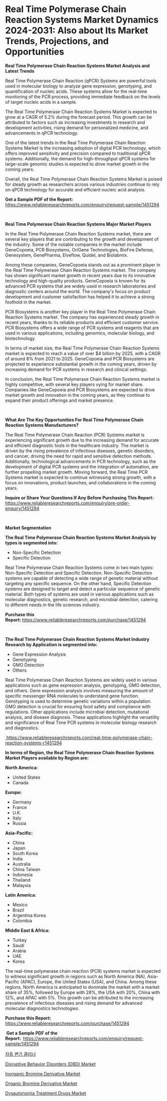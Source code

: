 <p><h1>Real Time Polymerase Chain Reaction Systems Market Dynamics 2024-2031: Also about Its Market Trends, Projections, and Opportunities</h1></p><p><strong>Real Time Polymerase Chain Reaction Systems Market Analysis and Latest Trends</strong></p>
<p><p>Real Time Polymerase Chain Reaction (qPCR) Systems are powerful tools used in molecular biology to analyze gene expression, genotyping, and quantification of nucleic acids. These systems allow for the real-time monitoring of the PCR process, providing immediate feedback on the levels of target nucleic acids in a sample.</p><p>The Real Time Polymerase Chain Reaction Systems Market is expected to grow at a CAGR of 5.2% during the forecast period. This growth can be attributed to factors such as increasing investments in research and development activities, rising demand for personalized medicine, and advancements in qPCR technology.</p><p>One of the latest trends in the Real Time Polymerase Chain Reaction Systems Market is the increasing adoption of digital PCR technology, which offers improved sensitivity and precision compared to traditional qPCR systems. Additionally, the demand for high-throughput qPCR systems for large-scale genomic studies is expected to drive market growth in the coming years.</p><p>Overall, the Real Time Polymerase Chain Reaction Systems Market is poised for steady growth as researchers across various industries continue to rely on qPCR technology for accurate and efficient nucleic acid analysis.</p></p>
<p><strong>Get a Sample PDF of the Report:&nbsp;</strong> <a href="https://www.reliableresearchreports.com/enquiry/request-sample/1451294">https://www.reliableresearchreports.com/enquiry/request-sample/1451294</a></p>
<p>&nbsp;</p>
<p><strong>Real Time Polymerase Chain Reaction Systems Major Market Players</strong></p>
<p><p>In the Real Time Polymerase Chain Reaction Systems market, there are several key players that are contributing to the growth and development of the industry. Some of the notable companies in the market include GeneCopoeia, PCR Biosystems, OriGene Technologies, BioFire Defense, Genesystem, GenePharma, Elveflow, Quidel, and Biolabmix.</p><p>Among these companies, GeneCopoeia stands out as a prominent player in the Real Time Polymerase Chain Reaction Systems market. The company has shown significant market growth in recent years due to its innovative technology and high-quality products. GeneCopoeia is known for its advanced PCR systems that are widely used in research laboratories and diagnostic centers around the world. The company's focus on product development and customer satisfaction has helped it to achieve a strong foothold in the market.</p><p>PCR Biosystems is another key player in the Real Time Polymerase Chain Reaction Systems market. The company has experienced steady growth in recent years, thanks to its reliable products and efficient customer service. PCR Biosystems offers a wide range of PCR systems and reagents that are used in various applications, including genomics, molecular biology, and biotechnology.</p><p>In terms of market size, the Real Time Polymerase Chain Reaction Systems market is expected to reach a value of over $4 billion by 2025, with a CAGR of around 8% from 2021 to 2025. GeneCopoeia and PCR Biosystems are projected to experience substantial growth in the coming years, driven by increasing demand for PCR systems in research and clinical settings.</p><p>In conclusion, the Real Time Polymerase Chain Reaction Systems market is highly competitive, with several key players vying for market share. Companies like GeneCopoeia and PCR Biosystems are expected to drive market growth and innovation in the coming years, as they continue to expand their product offerings and market presence.</p></p>
<p>&nbsp;</p>
<p><strong>What Are The Key Opportunities For Real Time Polymerase Chain Reaction Systems Manufacturers?</strong></p>
<p><p>The Real Time Polymerase Chain Reaction (PCR) Systems market is experiencing significant growth due to the increasing demand for accurate and efficient diagnostic tools in the healthcare industry. The market is driven by the rising prevalence of infectious diseases, genetic disorders, and cancer, driving the need for rapid and sensitive detection methods. Additionally, technological advancements in PCR technology, such as the development of digital PCR systems and the integration of automation, are further propelling market growth. Moving forward, the Real Time PCR Systems market is expected to continue witnessing strong growth, with a focus on innovations, product launches, and collaborations in the coming years.</p></p>
<p><strong>Inquire or Share Your Questions If Any Before Purchasing This Report:</strong> <a href="https://www.reliableresearchreports.com/enquiry/pre-order-enquiry/1451294">https://www.reliableresearchreports.com/enquiry/pre-order-enquiry/1451294</a></p>
<p>&nbsp;</p>
<p><strong>Market Segmentation</strong></p>
<p><strong>The Real Time Polymerase Chain Reaction Systems Market Analysis by types is segmented into:</strong></p>
<p><ul><li>Non-Specific Detection</li><li>Specific Detection</li></ul></p>
<p><p>Real Time Polymerase Chain Reaction Systems come in two main types: Non-Specific Detection and Specific Detection. Non-Specific Detection systems are capable of detecting a wide range of genetic material without targeting any specific sequence. On the other hand, Specific Detection systems are designed to target and detect a particular sequence of genetic material. Both types of systems are used in various applications such as molecular diagnostics, genetic research, and microbial detection, catering to different needs in the life sciences industry.</p></p>
<p><strong>Purchase this Report:&nbsp;</strong><a href="https://www.reliableresearchreports.com/purchase/1451294">https://www.reliableresearchreports.com/purchase/1451294</a></p>
<p>&nbsp;</p>
<p><strong>The Real Time Polymerase Chain Reaction Systems Market Industry Research by Application is segmented into:</strong></p>
<p><ul><li>Gene Expression Analysis</li><li>Genotyping</li><li>GMO Detection</li><li>Others</li></ul></p>
<p><p>Real Time Polymerase Chain Reaction Systems are widely used in various applications such as gene expression analysis, genotyping, GMO detection, and others. Gene expression analysis involves measuring the amount of specific messenger RNA molecules to understand gene function. Genotyping is used to determine genetic variations within a population. GMO detection is crucial for ensuring food safety and compliance with regulations. Other applications include microbial detection, mutational analysis, and disease diagnosis. These applications highlight the versatility and significance of Real Time PCR systems in molecular biology research and diagnostics.</p></p>
<p><a href="https://www.reliableresearchreports.com/real-time-polymerase-chain-reaction-systems-r1451294">&nbsp;https://www.reliableresearchreports.com/real-time-polymerase-chain-reaction-systems-r1451294</a></p>
<p><strong>In terms of Region, the Real Time Polymerase Chain Reaction Systems Market Players available by Region are:</strong></p>
<p>
    <p> <strong> North America: </strong>
        <ul>
            <li>United States</li>
            <li>Canada</li>
        </ul>
        </p> 
    <p> <strong> Europe: </strong>
        <ul>
            <li>Germany</li>
            <li>France</li>
            <li>U.K.</li>
            <li>Italy</li>
            <li>Russia</li>
        </ul>
        </p> 
    <p> <strong> Asia-Pacific: </strong>
        <ul>
            <li>China</li>
            <li>Japan</li>
            <li>South Korea</li>
            <li>India</li>
            <li>Australia</li>
            <li>China Taiwan</li>
            <li>Indonesia</li>
            <li>Thailand</li>
            <li>Malaysia</li>
        </ul>
        </p> 
    <p> <strong> Latin America: </strong>
        <ul>
            <li>Mexico</li>
            <li>Brazil</li>
            <li>Argentina Korea</li>
            <li>Colombia</li>
        </ul>
        </p> 
    <p> <strong> Middle East & Africa: </strong>
        <ul>
            <li>Turkey</li>
            <li>Saudi</li>
            <li>Arabia</li>
            <li>UAE</li>
            <li>Korea</li>
        </ul>
    </p>
    </p>
<p><p>The real-time polymerase chain reaction (PCR) systems market is expected to witness significant growth in regions such as North America (NA), Asia-Pacific (APAC), Europe, the United States (USA), and China. Among these regions, North America is anticipated to dominate the market with a market share of 35%, followed by Europe with 28%, the USA with 20%, China with 12%, and APAC with 5%. This growth can be attributed to the increasing prevalence of infectious diseases and rising demand for advanced molecular diagnostics technologies.</p></p>
<p><strong>Purchase this Report: </strong><a href="https://www.reliableresearchreports.com/purchase/1451294">https://www.reliableresearchreports.com/purchase/1451294</a></p>
<p>&nbsp;<strong>Get a Sample PDF of the Report:&nbsp;&nbsp;</strong><a href="https://www.reliableresearchreports.com/enquiry/request-sample/1451294">https://www.reliableresearchreports.com/enquiry/request-sample/1451294</a></p>
<p><strong></strong></p>
<p><p><a href="https://medium.com/@cezarymarciniak2022/%EC%9E%90%EB%8F%99-%ED%99%94%EC%9E%A5%EC%8B%A4-%EB%B3%BC-%ED%81%B4%EB%A6%AC%EB%84%88-%EC%8B%9C%EC%9E%A5-%EC%84%B1%EA%B3%B5%EC%A0%81%EC%9D%B8-%EB%B9%84%EC%A6%88%EB%8B%88%EC%8A%A4-%EC%A0%84%EB%9E%B5%EC%9D%98-%ED%95%B5%EC%8B%AC-2031%EB%85%84%EA%B9%8C%EC%A7%80-%EC%98%88%EC%B8%A1-8fe0240a7d4d">자동 변기 클리너</a></p><p><a href="https://github.com/ruddyyedelwadw/Market-Research-Report-List-2/blob/main/disruptive-behavior-disorders-dbd-market.md">Disruptive Behavior Disorders (DBD) Market</a></p><p><a href="https://issuu.com/reportprime-2/docs/inorganic-bromine-derivative-market-size-2030.pptx">Inorganic Bromine Derivative Market</a></p><p><a href="https://issuu.com/reportprime-2/docs/organic-bromine-derivative-market-size-2030.pptx">Organic Bromine Derivative Market</a></p><p><a href="https://github.com/lorenzaSchmeler/Market-Research-Report-List-1/blob/main/dysautonomia-treatment-drugs-market.md">Dysautonomia Treatment Drugs Market</a></p></p>